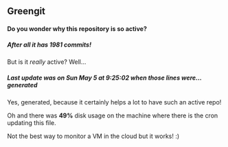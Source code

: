 ## Greengit

#### Do you wonder why this repository is so active?

##### After all it has 1981 commits!

But is it *really* active? Well...

##### Last update was on Sun May 5 at 9:25:02 when those lines were... generated

Yes, generated, because it certainly helps a lot to have such an active repo!

Oh and there was **49%** disk usage on the machine
where there is the cron updating this file.

Not the best way to monitor a VM in the cloud but it works! :)
